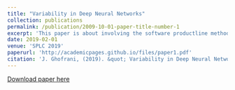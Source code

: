 ```yaml
---
title: "Variability in Deep Neural Networks"
collection: publications
permalink: /publication/2009-10-01-paper-title-number-1
excerpt: 'This paper is about involving the software productline methods in the development of deep neural networks'
date: 2019-02-01
venue: 'SPLC 2019'
paperurl: 'http://academicpages.github.io/files/paper1.pdf'
citation: 'J. Ghofrani, (2019). &quot; Variability in Deep Neural Networks"&quot; <i>SPLC2019</i>. 1(1).'
---
```


[Download paper here](http://academicpages.github.io/files/paper1.pdf)
